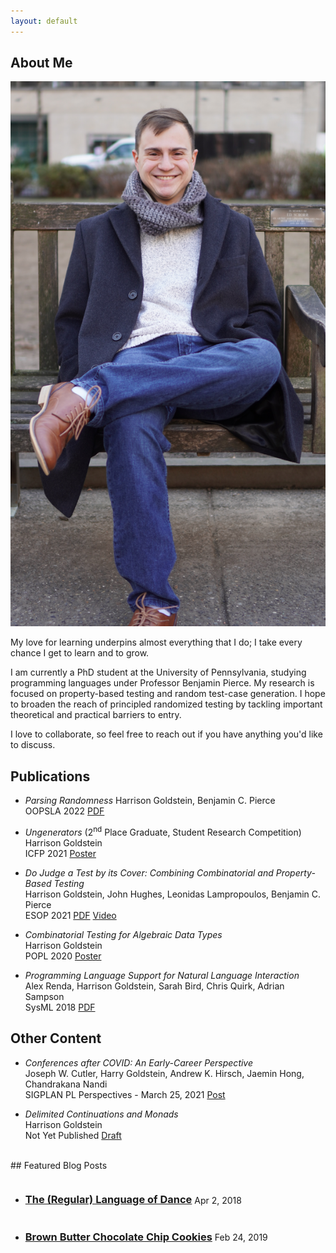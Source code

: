 ```yaml
---
layout: default
---
```


## About Me

<div class="about-me">
<img class="profile-picture" src="img/park-bench.jpeg">
<p>
My love for learning underpins almost everything that I do; I take every chance I get to learn and
to grow.
</p>

<p>
I am currently a PhD student at the University of Pennsylvania, studying programming languages under
Professor Benjamin Pierce. My research is focused on property-based testing and random test-case
generation. I hope to broaden the reach of principled randomized testing by tackling important
theoretical and practical barriers to entry.
</p>

<p>
I love to collaborate, so feel free to reach out if you have anything you'd like to discuss.
</p>
<div style="clear: right;"></div>
</div>

## Publications

- <i>Parsing Randomness</i>
Harrison Goldstein, Benjamin C. Pierce<br>
OOPSLA 2022 [PDF](papers/oopsla22.pdf)

- <i>Ungenerators</i> (2<sup>nd</sup> Place Graduate, Student Research Competition)<br>
Harrison Goldstein<br>
ICFP 2021 [Poster](papers/icfpsrc21.pdf)

- <i>Do Judge a Test by its Cover: Combining Combinatorial and Property-Based Testing</i><br>
Harrison Goldstein, John Hughes, Leonidas Lampropoulos, Benjamin C. Pierce<br>
ESOP 2021 [PDF](papers/quick-cover.pdf) [Video](https://youtu.be/VCCz1AL3Jkc)

- <i>Combinatorial Testing for Algebraic Data Types</i><br>
Harrison Goldstein<br>
POPL 2020 [Poster](papers/poplsrc20.pdf)

- <i>Programming Language Support for Natural Language Interaction</i><br>
Alex Renda, Harrison Goldstein, Sarah Bird, Chris Quirk, Adrian Sampson<br>
SysML 2018 [PDF](papers/sysml18.pdf)

## Other Content

- <i> Conferences after COVID: An Early-Career Perspective</i><br>
Joseph W. Cutler, Harry Goldstein, Andrew K. Hirsch, Jaemin Hong, Chandrakana Nandi<br>
SIGPLAN PL Perspectives - March 25, 2021 [Post](https://blog.sigplan.org/2021/03/25/conferences-after-covid-an-early-career-perspective/)

- <i>Delimited Continuations and Monads</i><br>
Harrison Goldstein<br>
Not Yet Published [Draft](papers/drafts/wpe-ii.pdf)

<br>
## Featured Blog Posts
<ul>
    <li>
    <h3 style="display: inline-block;">
        <a class="post-link" href="{% post_url 2018-04-02-language-of-dance %}">
            The (Regular) Language of Dance
        </a>
    </h3>
    <span class="post-meta">Apr 2, 2018</span>
    </li>
    <li>
    <h3 style="display: inline-block;">
        <a class="post-link" href="{% post_url 2019-02-24-chocolate-chip-cookies %}">
            Brown Butter Chocolate Chip Cookies
        </a>
    </h3>
    <span class="post-meta">Feb 24, 2019</span>
    </li>
</ul>
